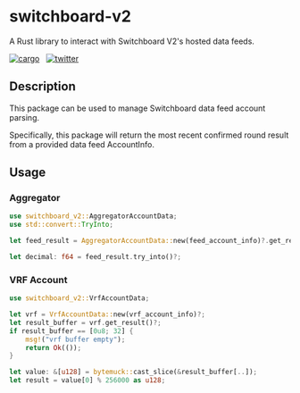 # switchboard-v2

A Rust library to interact with Switchboard V2's hosted data feeds.

<!-- https://badgen.net/crates/v/switchboard-v2 -->

[![cargo](https://badgen.net/crates/v/switchboard-v2)](https://crates.io/crates/switchboard-v2)&nbsp;&nbsp;
[![twitter](https://badgen.net/twitter/follow/switchboardxyz)](https://twitter.com/switchboardxyz)&nbsp;&nbsp;

## Description

This package can be used to manage Switchboard data feed account parsing.

Specifically, this package will return the most recent confirmed round result
from a provided data feed AccountInfo.

## Usage

### Aggregator

```rust
use switchboard_v2::AggregatorAccountData;
use std::convert::TryInto;

let feed_result = AggregatorAccountData::new(feed_account_info)?.get_result()?;

let decimal: f64 = feed_result.try_into()?;
```

### VRF Account

```rust
use switchboard_v2::VrfAccountData;

let vrf = VrfAccountData::new(vrf_account_info)?;
let result_buffer = vrf.get_result()?;
if result_buffer == [0u8; 32] {
    msg!("vrf buffer empty");
    return Ok(());
}

let value: &[u128] = bytemuck::cast_slice(&result_buffer[..]);
let result = value[0] % 256000 as u128;
```
